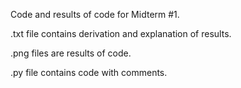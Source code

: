 Code and results of code for Midterm #1.

.txt file contains derivation and explanation of results.

.png files are results of code.

.py file contains code with comments.
